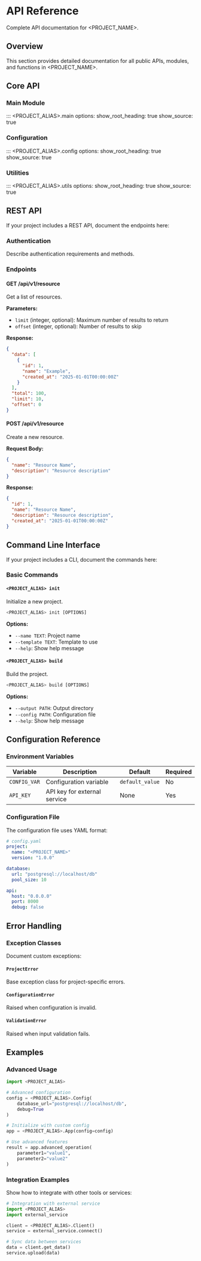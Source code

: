 # API Reference

Complete API documentation for <PROJECT_NAME>.

## Overview

This section provides detailed documentation for all public APIs, modules, and functions in <PROJECT_NAME>.

## Core API

### Main Module

::: <PROJECT_ALIAS>.main
    options:
      show_root_heading: true
      show_source: true

### Configuration

::: <PROJECT_ALIAS>.config
    options:
      show_root_heading: true
      show_source: true

### Utilities

::: <PROJECT_ALIAS>.utils
    options:
      show_root_heading: true
      show_source: true

## REST API

If your project includes a REST API, document the endpoints here:

### Authentication

Describe authentication requirements and methods.

### Endpoints

#### GET /api/v1/resource

Get a list of resources.

**Parameters:**
- `limit` (integer, optional): Maximum number of results to return
- `offset` (integer, optional): Number of results to skip

**Response:**
```json
{
  "data": [
    {
      "id": 1,
      "name": "Example",
      "created_at": "2025-01-01T00:00:00Z"
    }
  ],
  "total": 100,
  "limit": 10,
  "offset": 0
}
```

#### POST /api/v1/resource

Create a new resource.

**Request Body:**
```json
{
  "name": "Resource Name",
  "description": "Resource description"
}
```

**Response:**
```json
{
  "id": 1,
  "name": "Resource Name",
  "description": "Resource description",
  "created_at": "2025-01-01T00:00:00Z"
}
```

## Command Line Interface

If your project includes a CLI, document the commands here:

### Basic Commands

#### `<PROJECT_ALIAS> init`

Initialize a new project.

```bash
<PROJECT_ALIAS> init [OPTIONS]
```

**Options:**
- `--name TEXT`: Project name
- `--template TEXT`: Template to use
- `--help`: Show help message

#### `<PROJECT_ALIAS> build`

Build the project.

```bash
<PROJECT_ALIAS> build [OPTIONS]
```

**Options:**
- `--output PATH`: Output directory
- `--config PATH`: Configuration file
- `--help`: Show help message

## Configuration Reference

### Environment Variables

| Variable | Description | Default | Required |
|----------|-------------|---------|----------|
| `CONFIG_VAR` | Configuration variable | `default_value` | No |
| `API_KEY` | API key for external service | None | Yes |

### Configuration File

The configuration file uses YAML format:

```yaml
# config.yaml
project:
  name: "<PROJECT_NAME>"
  version: "1.0.0"

database:
  url: "postgresql://localhost/db"
  pool_size: 10

api:
  host: "0.0.0.0"
  port: 8000
  debug: false
```

## Error Handling

### Exception Classes

Document custom exceptions:

#### `ProjectError`

Base exception class for project-specific errors.

#### `ConfigurationError`

Raised when configuration is invalid.

#### `ValidationError`

Raised when input validation fails.

## Examples

### Advanced Usage

```python
import <PROJECT_ALIAS>

# Advanced configuration
config = <PROJECT_ALIAS>.Config(
    database_url="postgresql://localhost/db",
    debug=True
)

# Initialize with custom config
app = <PROJECT_ALIAS>.App(config=config)

# Use advanced features
result = app.advanced_operation(
    parameter1="value1",
    parameter2="value2"
)
```

### Integration Examples

Show how to integrate with other tools or services:

```python
# Integration with external service
import <PROJECT_ALIAS>
import external_service

client = <PROJECT_ALIAS>.Client()
service = external_service.connect()

# Sync data between services
data = client.get_data()
service.upload(data)
```
